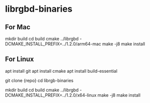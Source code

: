 # librgbd-binaries

## For Mac

mkdir build
cd build
cmake ../librgbd -DCMAKE_INSTALL_PREFIX=../1.2.0/arm64-mac
make -j8
make install

## For Linux

apt install git
apt install cmake
apt install build-essential

git clone {repo}
cd librgb-binaries

mkdir build
cd build
cmake ../librgbd -DCMAKE_INSTALL_PREFIX=../1.2.0/x64-linux
make -j8
make install
